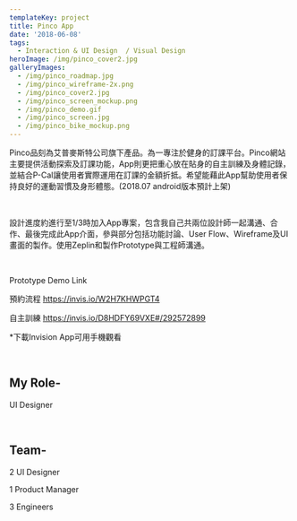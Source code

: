 ```yaml
---
templateKey: project
title: Pinco App
date: '2018-06-08'
tags:
  - Interaction & UI Design  / Visual Design
heroImage: /img/pinco_cover2.jpg
galleryImages:
  - /img/pinco_roadmap.jpg
  - /img/pinco_wireframe-2x.png
  - /img/pinco_cover2.jpg
  - /img/pinco_screen_mockup.png
  - /img/pinco_demo.gif
  - /img/pinco_screen.jpg
  - /img/pinco_bike_mockup.png
---
```

Pinco品刻為艾普麥斯特公司旗下產品。為一專注於健身的訂課平台。Pinco網站主要提供活動探索及訂課功能，App則更把重心放在貼身的自主訓練及身體記錄，並結合P-Cal讓使用者實際運用在訂課的金額折抵。希望能藉此App幫助使用者保持良好的運動習慣及身形體態。(2018.07 android版本預計上架)

<br/>

設計進度約進行至1/3時加入App專案，包含我自己共兩位設計師一起溝通、合作、最後完成此App介面，參與部分包括功能討論、User Flow、Wireframe及UI畫面的製作。使用Zeplin和製作Prototype與工程師溝通。

<br/>

Prototype Demo Link

預約流程 <https://invis.io/W2H7KHWPGT4>

自主訓練 <https://invis.io/D8HDFY69VXE#/292572899>

\*下載Invision App可用手機觀看

<br/>

## My Role-

UI Designer

<br/>

## Team-

2 UI Designer

1 Product Manager

3 Engineers
